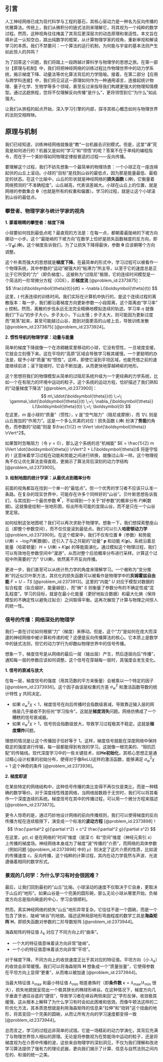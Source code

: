 ## 引言
人工神经网络已成为现代科学与工程的基石，其核心驱动力是一种名为反向传播的优雅算法。传统上，我们从微积分的链式法则来理解它，将其视为一个纯粹的数学过程。然而，这种视角往往掩盖了其背后更深层次的动态原理和普适性。本文旨在填补这一认知空白，跳出纯数学的框架，从计算物理学家的视角，重新审视和解读学习的本质。我们不禁要问：一个算法的运行机制，为何能与宇宙的基本法则产生如此惊人的共鸣？

为了回答这个问题，我们将踏上一段跨越计算科学与物理学的思想之旅。在第一部分【原理与机制】中，我们将把神经网络的训练过程比作物理世界中的动力学系统，揭示梯度下降、动量法等优化算法背后的力学隐喻。接着，在第二部分【应用与跨学科连接】中，我们将见证这一原理如何作为一种通用语言，连接起统计物理、量子化学、生物学等多个领域，甚至反过来指导我们构建更强大的物理知情模型。通过这趟旅程，您将不仅理解反向传播“是什么”，更将领悟到它“为什么”如此强大。

让我们从旅程的起点开始，深入学习引擎的内部，探寻其核心概念如何与物理世界的法则交相辉映。

## 原理与机制

我们已经知道，训练神经网络就像是“教”一台机器去识别模式。但是，这堂“课”究竟是如何进行的？机器又是如何“学习”和“领悟”的呢？答案不在于单纯的编程指令，而在于一个美妙得如同物理定律般普适的过程——反向传播。

要理解这个过程，我们不妨先想象一个最简单的物理场景：一个小球正在一座连绵起伏的山丘上滚动。小球的“目标”是找到山谷的最低点，因为那是能量最低、最稳定的状态。在这个比喻中，山丘的形状就是神经网络的**损失函数** $L(\boldsymbol{\theta})$，它衡量着网络预测的“不准确程度”。山丘越高，代表误差越大。小球在山丘上的位置，就是网络的参数集合 $\boldsymbol{\theta}$（也就是所有的权重和偏置）。学习的过程，就是让这个小球滚到山谷的最低点。

### 攀登者、物理学家与统计学家的视角

**1. 蒙着眼睛的攀登者：梯度下降**

小球要如何找到最低点呢？最直观的方法是：在每一点，都朝着最陡峭的下坡方向挪动一小步。这个“最陡峭的下坡方向”在数学上恰好是损失函数梯度的反方向，即 $-\nabla_{\boldsymbol{\theta}} L(\boldsymbol{\theta})$。这个梯度告诉我们，为了让损失下降得最快，参数 $\boldsymbol{\theta}$ 应该朝哪个方向调整。

这个朴素而强大的思想就是**梯度下降**。在最简单的形式中，学习过程可以被看作一个物理系统，其中参数的“运动”被强大的“粘滞力”所主导，以至于它的速度总是正比于它所受的“力”（即负梯度）。这被称为“过阻尼”极限，它的连续时间模型是一个简洁的一阶常微分方程（ODE），即**梯度流** [@problem_id:2373875]：
$$
\frac{d\boldsymbol{\theta}(t)}{dt} = -\nabla L(\boldsymbol{\theta}(t))
$$
这里，$t$ 代表连续的训练时间。我们实际在计算机中执行的，是这个连续过程的离散版本：每一步，我们都沿着梯度方向更新参数一小段距离，这个距离由“学习率” $\eta$ 控制。然而，离散的步伐永远无法完全精确地模拟连续的轨迹。学习率 $\eta$ 就像我们“下山”的步子大小。步子太小，下山太慢；步子太大，则可能因为更新过度而“晃荡”起来，甚至可能越过山谷，跑到对面更高的山坡上去，导致训练发散 [@problem_id:2373875] [@problem_id:2373924]。

**2. 惯性导航的物理学家：动量与能量**

简单的梯度下降就像一个在浓稠糖浆里移动的小球，它没有惯性，一旦坡度变缓，它就会立刻慢下来。这在平坦的“高原”区域会导致学习极其缓慢。一个更聪明的办法是，赋予小球“质量”和“惯性”。这样，即使它滚到平坦区域，也能凭借之前的速度继续前进；滚下陡坡时，它会不断加速，从而更快地穿越崎岖的地形。

这个思想将我们的物理模型从简单的过阻尼系统升级为一个更经典的力学系统，比如一个在有阻力的环境中运动的粒子。这个系统的运动方程，恰好描述了我们熟知的“动量梯度下降法” [@problem_id:2373900]：
$$
m\,\ddot{\boldsymbol{\theta}}(t) \;+\; \gamma\,\dot{\boldsymbol{\theta}}(t) \;+\; \nabla_{\boldsymbol{\theta}} L(\boldsymbol{\theta}(t)) \;=\; \boldsymbol{0}
$$
在这里，$m$ 是小球的“质量”（惯性），$\gamma$ 是“空气阻力”（阻尼或摩擦），而 $\nabla L$ 则是山丘施加的“作用力”。这是一个多么优美的对应！损失函数 $L(\boldsymbol{\theta})$ 扮演了**势能**的角色，而参数的“动能”则是 $\frac{1}{2} m \lVert \dot{\boldsymbol{\theta}} \rVert^2$。

如果暂时忽略阻力（令 $\gamma=0$），那么这个系统的总“机械能” $E = \frac{1}{2} m \lVert \dot{\boldsymbol{\theta}} \rVert^2 + L(\boldsymbol{\theta})$ 将是守恒的！这意味着学习过程在动能和势能之间进行转换，就像过山车一样。这个物理视角不仅让优化算法变得直观，更揭示了算法背后深刻的动力学结构 [@problem_id:2373900]。

**3. 绘制地图的统计学家：从最优点到概率分布**

前面的视角都旨在找到一个单一的“最低点”。但一个优秀的学习者不应该只认准一条路。在复杂的现实世界中，可能存在许多个同样好的“山谷”。贝叶斯思想告诉我们，与其找到一个最优参数 $\boldsymbol{\theta}^*$，不如得到一个关于“好参数”的概率分布 $P(\boldsymbol{\theta} | \text{数据})$。这就像是绘制一张地形图，标出所有可能的宜居山谷，而不是只在一个山谷里定居。

如何绘制这张地图呢？我们可以再次求助于物理学。想象一下，我们想探索整座山丘（即整个参数空间），而不仅仅是滚到最低点。我们可以引入**哈密顿动力学** [@problem_id:2373909]。在这个框架中，我们不仅有位置 $\boldsymbol{\theta}$（参数）和势能 $U(\boldsymbol{\theta}) = -\log P(\boldsymbol{\theta} | \text{数据})$，还引入了与之共轭的“动量” $\boldsymbol{p}$ 和动能 $K(\boldsymbol{p})$。系统沿着总能量（哈密顿量）$H = U(\boldsymbol{\theta}) + K(\boldsymbol{p})$ 的等能面演化。通过模拟这个物理过程，我们可以有效地在参数空间中“漫游”，从而对整个后验概率分布进行采样。计算这个过程中所需要的“力” $\nabla U(\boldsymbol{\theta})$，依然离不开反向传播。

更进一步，我们甚至可以从统计热力学的角度来理解学习。一个被称为“变分推断”的近似贝叶斯方法，其优化的损失函数可以被看作是物理学中的**亥姆霍兹自由能** $F = U - TS$ [@problem_id:2373913]。这里的“内能” $U$ 对应于模型对数据的拟合程度（拟合越好，能量越低），而“熵” $S$ 则衡量了参数分布的不确定性或“混乱程度”。学习的目标，就是在最小化能量（更好地拟合数据）和最大化熵（保持模型的不确定性以避免过拟合）之间取得平衡。这再次展现了计算与物理之间惊人的统一性。

### 信号的传播：网络深处的物理学

我们一直在讨论如何根据“力”（梯度）来移动。但是，这个“力”是如何在庞大而深邃的神经网络中被计算和传递的呢？这便是反向传播算法的核心。它本质上是数学中的链式法则，但它的动力学行为却酷似物理世界中的信号传播。

想象一下，梯度信号是从网络的最后一层（输出层）产生，然后逐层向后“传播”，通知每一层的参数应该如何调整。这个信号在穿越每一层时，其强度会发生变化。

**1. 信号的衰减与放大**

在每一层，梯度信号的强度（用其范数的平方来衡量）会被乘以一个特定的因子 [@problem_id:2373936]。这个因子由该层权重的方差 $\sigma_w^2$ 和激活函数导数的统计特性 $\chi$ 共同决定。
*   如果 $\sigma_w^2 \chi < 1$，梯度信号在向后传播时会指数级衰减，导致靠近输入层的网络层几乎接收不到任何“学习指令”。这就是**梯度消失**问题。网络仿佛成了一个糟糕的信号衰减器。
*   如果 $\sigma_w^2 \chi > 1$，信号则会指数级放大，导致学习过程极其不稳定。这就是**梯度爆炸**问题。

理想的情况是让这个传播因子恰好等于 $1$。这样，梯度信号就能在深度网络中保持稳定的强度进行传输，每一层都能得到有效的学习。这就像一根完美的、“阻抗匹配”的传输线。现代深度学习中的一些关键技术，如**He初始化**，其核心思想正是通过精心设计权重的初始分布，使得对于像ReLU这样的激活函数，能够满足 $\sigma_w^2 \chi = 1$ 这个神奇的条件 [@problem_id:2373936]。

**2. 梯度即波**

在某些特定的网络结构中，这种信号传播的类比变得不再仅仅是类比，而是一种精确的数学等价。对于深度线性残差网络，当网络层数趋于无穷时，我们可以将其看作一个深度连续的系统。梯度信号在其中的传播过程，可以用一个微分方程来描述 [@problem_id:2373873]。

更令人惊奇的是，通过巧妙地设计网络的前向传播规则，我们可以使得梯度的反向传播方程在连续极限下，演变成一个标准的**波动方程** [@problem_id:2373898]！
$$
\frac{\partial^2 g}{\partial t^2} = c^2 \frac{\partial^2 g}{\partial s^2}
$$
在这里，$g(t,s)$ 是在网络的“时间”维度（层深 $t$）和“空间”维度（神经元索引 $s$）上传播的梯度场。神经网络本身成为了梯度“波”传播的“介质”，而网络的具体参数（例如问题 [@problem_id:2373898] 中的 $\mu$）则决定了这片介质的性质，比如波的传播速度 $c$。反向传播，这个纯粹的计算过程，其内在动力学竟然与声波、光波遵循着相同的数学形式。

### 景观的几何学：为什么学习有时会很困难？

最后，让我们回到最初的“山丘”比喻。小球滚动的速度不仅取决于它自身，更取决于山丘的“地形”。如果山谷是一个完美的圆形碗，那么无论小球从哪里开始，负梯度方向总是指向碗底的中心，学习会很顺利。

然而，真实神经网络的损失“山丘”地形异常复杂。它往往不是一个圆碗，而是一个包含了狭长、陡峭“峡谷”的地貌。描述这种局部地形弯曲程度的数学工具是**海森矩阵** $\mathbf{H}$，即损失函数对参数的二阶导数矩阵 [@problem_id:2373944]。

海森矩阵的特征值 $\lambda_k$ 对应了不同方向上的“曲率”。
*   一个大的特征值意味着该方向非常“陡峭”。
*   一个小的特征值意味着该方向非常“平坦”。

对于梯度下降，不同方向上的收敛速度正比于其对应的特征值。平坦方向（小 $\lambda_k$）的收敛会非常缓慢。我们可以将海森矩阵 $\mathbf{H}$ 想象成一个“质量张量”，它使得参数在平坦方向上显得“更重”，从而难以被加速 [@problem_id:2373944]。

当最大特征值 $\lambda_{\max}$ 和最小特征值 $\lambda_{\min}$ 相差悬殊时（即**条件数** $\kappa = \lambda_{\max}/\lambda_{\min}$ 很大），损失地貌就呈现出一个极其狭长的椭球形峡谷。在这种情况下，梯度方向几乎垂直于通往谷底的“捷径”，导致学习者在峡谷两侧来回“之”字形反弹，收敛极其缓慢。这从根本上解释了为什么学习有时会如此困难和低效。而像牛顿法这样的二阶优化方法，其本质思想就是利用海森矩阵的信息来“拉伸”和“扭转”这个扭曲的地形，将其变回一个完美的圆碗，从而让所有方向的学习速度都变得一致 [@problem_id:2373944]。

总而言之，学习的过程远非简单的试错。它是一场精彩的动力学演化，其背后充满了与物理世界惊人相似的原理。无论是将参数视为在势能场中运动的粒子，还是将梯度视为在介质中传播的波，这些来自物理学的深刻洞见，不仅为我们理解和改进学习算法提供了强有力的理论武器，更向我们揭示了计算、信息与自然法则之间内在的、和谐的统一之美。